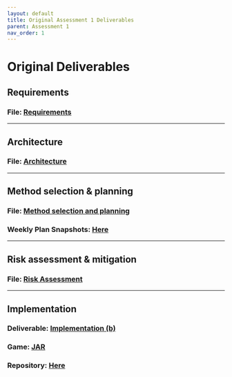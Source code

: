 ```yaml
---
layout: default
title: Original Assessment 1 Deliverables
parent: Assessment 1
nav_order: 1
---
```


# Original Deliverables

## Requirements

### File: [Requirements](deliverables/Req1.pdf)

<hr/>

## Architecture

### File: [Architecture](deliverables/Arch1.pdf)

<hr/>

## Method selection & planning

### File: [Method selection and planning](deliverables/Plan1.pdf)
### Weekly Plan Snapshots: [Here](meetings/meetings.md)

<hr/>

## Risk assessment & mitigation

### File: [Risk Assessment](deliverables/Risk1.pdf)

<hr/>

## Implementation

### Deliverable: [Implementation (b)](deliverables/Impl1.pdf)
### Game: [JAR](Dragon-Boat-Race.jar)
### Repository: [Here](https://github.com/hardgforgifs/game)


